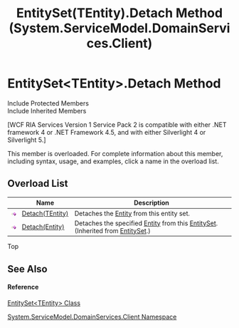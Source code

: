 ﻿---
title: EntitySet(TEntity).Detach Method  (System.ServiceModel.DomainServices.Client)
TOCTitle: Detach Method
ms:assetid: Overload:System.ServiceModel.DomainServices.Client.EntitySet`1.Detach
ms:mtpsurl: https://msdn.microsoft.com/en-us/library/Ff423168(v=VS.91)
ms:contentKeyID: 28755534
ms.date: 01/27/2012
mtps_version: v=VS.91
f1_keywords:
- System.ServiceModel.DomainServices.Client.EntitySet`1.Detach
dev_langs:
- CSharp
- JScript
- VB
- FSharp
---

# EntitySet\<TEntity\>.Detach Method

Include Protected Members  
Include Inherited Members  

\[WCF RIA Services Version 1 Service Pack 2 is compatible with either .NET framework 4 or .NET Framework 4.5, and with either Silverlight 4 or Silverlight 5.\]

This member is overloaded. For complete information about this member, including syntax, usage, and examples, click a name in the overload list.

## Overload List

<table>
<thead>
<tr class="header">
<th> </th>
<th>Name</th>
<th>Description</th>
</tr>
</thead>
<tbody>
<tr class="odd">
<td><img src="images\Ff423329.pubmethod(en-us,VS.91).gif" title="Public method" alt="Public method" /></td>
<td><a href="ff422752(v=vs.91).md">Detach(TEntity)</a></td>
<td>Detaches the <a href="ff422907(v=vs.91).md">Entity</a> from this entity set.</td>
</tr>
<tr class="even">
<td><img src="images\Ff423329.pubmethod(en-us,VS.91).gif" title="Public method" alt="Public method" /></td>
<td><a href="ff423217(v=vs.91).md">Detach(Entity)</a></td>
<td>Detaches the specified <a href="ff422907(v=vs.91).md">Entity</a> from this <a href="ff423164(v=vs.91).md">EntitySet</a>. (Inherited from <a href="ff423164(v=vs.91).md">EntitySet</a>.)</td>
</tr>
</tbody>
</table>

Top

## See Also

#### Reference

[EntitySet\<TEntity\> Class](ff422464\(v=vs.91\).md)

[System.ServiceModel.DomainServices.Client Namespace](ff422479\(v=vs.91\).md)

